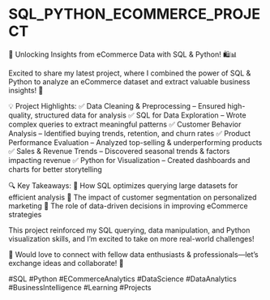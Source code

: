 # SQL_PYTHON_ECOMMERCE_PROJECT

🎯 Unlocking Insights from eCommerce Data with SQL & Python! 🛍📊

Excited to share my latest project, where I combined the power of SQL & Python to analyze an eCommerce dataset and extract valuable business insights! 🚀

💡 Project Highlights:
✅ Data Cleaning & Preprocessing – Ensured high-quality, structured data for analysis
✅ SQL for Data Exploration – Wrote complex queries to extract meaningful patterns
✅ Customer Behavior Analysis – Identified buying trends, retention, and churn rates
✅ Product Performance Evaluation – Analyzed top-selling & underperforming products
✅ Sales & Revenue Trends – Discovered seasonal trends & factors impacting revenue
✅ Python for Visualization – Created dashboards and charts for better storytelling

🔍 Key Takeaways:
📌 How SQL optimizes querying large datasets for efficient analysis
📌 The impact of customer segmentation on personalized marketing
📌 The role of data-driven decisions in improving eCommerce strategies

This project reinforced my SQL querying, data manipulation, and Python visualization skills, and I’m excited to take on more real-world challenges!

💬 Would love to connect with fellow data enthusiasts & professionals—let’s exchange ideas and collaborate! 🚀

#SQL #Python #ECommerceAnalytics #DataScience #DataAnalytics #BusinessIntelligence #Learning #Projects
